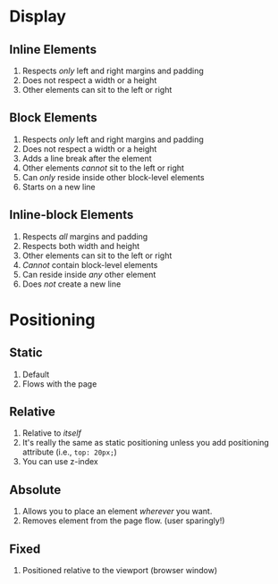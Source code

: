 # Display

## Inline Elements

1. Respects *only* left and right margins and padding
1. Does not respect a width or a height
1. Other elements can sit to the left or right

## Block Elements

1. Respects *only* left and right margins and padding
1. Does not respect a width or a height
1. Adds a line break after the element
1. Other elements *cannot* sit to the left or right
1. Can *only* reside inside other block-level elements
1. Starts on a new line

## Inline-block Elements

1. Respects *all* margins and padding
1. Respects both width and height
1. Other elements can sit to the left or right
1. *Cannot* contain block-level elements
1. Can reside inside *any* other element
1. Does *not* create a new line

# Positioning

## Static

1. Default
1. Flows with the page

## Relative

1. Relative to *itself*
1. It's really the same as static positioning unless you add positioning attribute (i.e., `top: 20px;`)
1. You can use z-index

## Absolute

1. Allows you to place an element *wherever* you want.
1. Removes element from the page flow. (user sparingly!)

## Fixed

1. Positioned relative to the viewport (browser window)